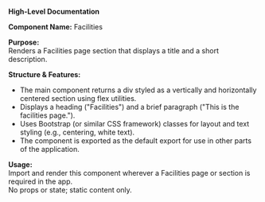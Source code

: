 **High-Level Documentation**

**Component Name:** Facilities

**Purpose:**  
Renders a Facilities page section that displays a title and a short description.

**Structure & Features:**
- The main component returns a div styled as a vertically and horizontally centered section using flex utilities.
- Displays a heading ("Facilities") and a brief paragraph ("This is the facilities page.").
- Uses Bootstrap (or similar CSS framework) classes for layout and text styling (e.g., centering, white text).
- The component is exported as the default export for use in other parts of the application.

**Usage:**  
Import and render this component wherever a Facilities page or section is required in the app.  
No props or state; static content only.